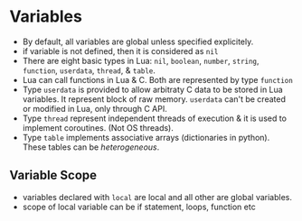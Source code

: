 # Variables

- By default, all variables are global unless specified explicitely.
- if variable is not defined, then it is considered as `nil`
- There are eight basic types in Lua: `nil`, `boolean`, `number`, `string`, `function`, `userdata`, `thread`, & `table`.
- Lua can call functions in Lua & C. Both are represented by type `function`
- Type `userdata` is provided to allow arbitraty C data to be stored in Lua variables. It represent block of raw memory. `userdata` can't be created or modified in Lua, only through C API.
- Type `thread` represent independent threads of execution & it is used to implement coroutines. (Not OS threads).
- Type `table` implements associative arrays (dictionaries in python). These tables can be *heterogeneous*.

## Variable Scope

- variables declared with `local` are local and all other are global variables.
- scope of local variable can be if statement, loops, function etc

